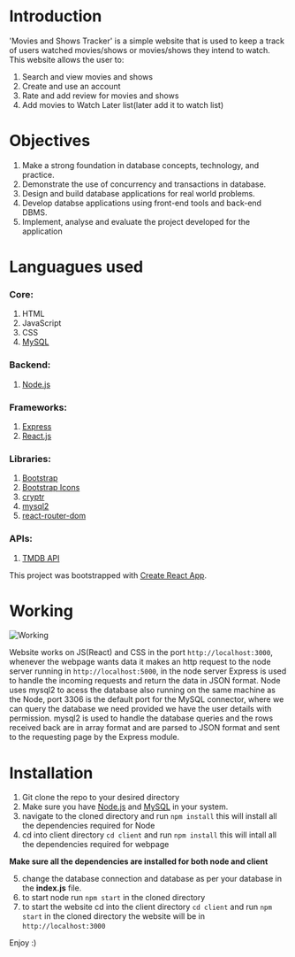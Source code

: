 # Introduction

'Movies and Shows Tracker' is a simple website that is used to keep a track of users watched movies/shows or movies/shows they intend to watch. This website allows the user to:

1. Search and view movies and shows
2. Create and use an account
3. Rate and add review for movies and shows
4. Add movies to Watch Later list(later add it to watch list)

# Objectives

1. Make a strong foundation in database concepts, technology, and practice.
2. Demonstrate the use of concurrency and transactions in database.
3. Design and build database applications for real world problems.
4. Develop databse applications using front-end tools and back-end DBMS.
5. Implement, analyse and evaluate the project developed for the application

# Languagues used

### Core:

1. HTML
2. JavaScript
3. CSS
4. [MySQL](https://www.mysql.com/)

### Backend:

1. [Node.js](https://github.com/nodejs/node)

### Frameworks:

1. [Express](https://github.com/expressjs/express)
2. [React.js](https://github.com/facebook/create-react-app)

### Libraries:

1. [Bootstrap](https://getbootstrap.com/docs/4.0/getting-started/introduction/)
2. [Bootstrap Icons](https://icons.getbootstrap.com/)
3. [cryptr](https://github.com/MauriceButler/cryptr)
4. [mysql2](https://github.com/sidorares/node-mysql2)
5. [react-router-dom](https://github.com/ReactTraining/react-router/tree/master/packages/react-router-dom)

### APIs:

1. [TMDB API](https://www.themoviedb.org/documentation/api)

This project was bootstrapped with [Create React App](https://github.com/facebook/create-react-app).

# Working

![Working](https://media.vlpt.us/post-images/jeff0720/91343f60-eb33-11e8-b115-5df0fc60ff3a/ngnix.png 'Working')

Website works on JS(React) and CSS in the port `http://localhost:3000`, whenever the webpage wants data it makes an http request to the node server running in `http://localhost:5000`, in the node server Express is used to handle the incoming requests and return the data in JSON format.
Node uses mysql2 to acess the database also running on the same machine as the Node, port 3306 is the default port for the MySQL connector, where we can query the database we need provided we have the user details with permission. mysql2 is used to handle the database queries and the rows received back are in array format and are parsed to JSON format and sent to the requesting page by the Express module.

# Installation

1. Git clone the repo to your desired directory
2. Make sure you have [Node.js](https://github.com/nodejs/node) and [MySQL](https://www.mysql.com/) in your system.
3. navigate to the cloned directory and run
   `npm install`
   this will install all the dependencies required for Node
4. cd into client directory `cd client` and run
   `npm install`
   this will intall all the dependencies required for webpage

**Make sure all the dependencies are installed for both node and client**

5. change the database connection and database as per your database in the **index.js** file.
6. to start node run `npm start` in the cloned directory
7. to start the website cd into the client directory `cd client` and run `npm start` in the cloned directory the website will be in `http://localhost:3000`

Enjoy :)
